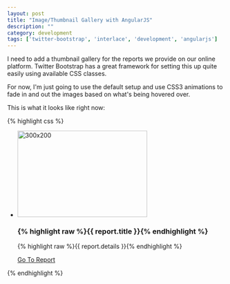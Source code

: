 ```yaml
---
layout: post
title: "Image/Thumbnail Gallery with AngularJS"
description: ""
category: development
tags: ['twitter-bootstrap', 'interlace', 'development', 'angularjs']
---
```


I need to add a thumbnail gallery for the reports we provide on our online platform. Twitter Bootstrap has a great framework for setting this up quite easily using available CSS classes. 

For now, I'm just going to use the default setup and use CSS3 animations to fade in and out the images based on what's being hovered over.

This is what it looks like right now:

{% highlight css %}
<div class="row-fluid" ng-controller="ThumbnailsCtrl">
        <ul class="thumbnails">
            <li class="span4" ng-repeat="report in reports">
                <div class="thumbnail">
                    <img data-src="holder.js/300x200" alt="300x200" style="width: 300px; height: 200px;">
                    <div class="caption">
                        <h3>{% highlight raw %}{{ report.title }}{% endhighlight %}</h3>
                        <p>{% highlight raw %}{{ report.details }}{% endhighlight %}</p>
                        <p><a href="#" class="btn btn-primary">Go To Report</a>
                    </div>
                </div>
            </li>
        </ul>
    </div>
{% endhighlight %}
